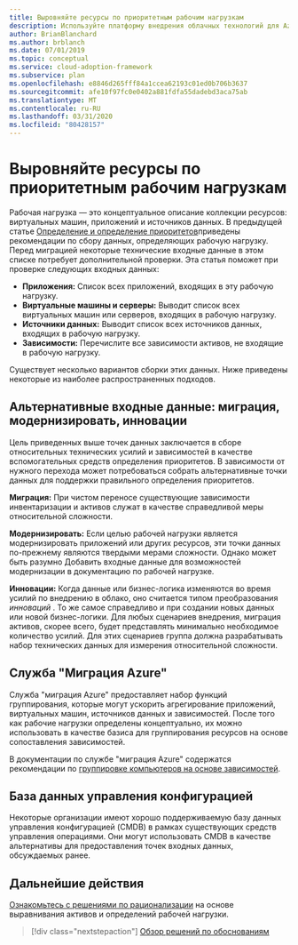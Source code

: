```yaml
---
title: Выровняйте ресурсы по приоритетным рабочим нагрузкам
description: Используйте платформу внедрения облачных технологий для Azure, чтобы узнать, как выделять ресурсы по приоритетным рабочим нагрузкам.
author: BrianBlanchard
ms.author: brblanch
ms.date: 07/01/2019
ms.topic: conceptual
ms.service: cloud-adoption-framework
ms.subservice: plan
ms.openlocfilehash: e8846d265fff84a1ccea62193c01ed0b706b3637
ms.sourcegitcommit: afe10f97fc0e0402a881fdfa55dadebd3aca75ab
ms.translationtype: MT
ms.contentlocale: ru-RU
ms.lasthandoff: 03/31/2020
ms.locfileid: "80428157"
---
```

# <a name="align-assets-to-prioritized-workloads"></a>Выровняйте ресурсы по приоритетным рабочим нагрузкам

Рабочая нагрузка — это концептуальное описание коллекции ресурсов: виртуальных машин, приложений и источников данных. В предыдущей статье [Определение и определение приоритетов](./workloads.md)приведены рекомендации по сбору данных, определяющих рабочую нагрузку. Перед миграцией некоторые технические входные данные в этом списке потребует дополнительной проверки. Эта статья поможет при проверке следующих входных данных:

- **Приложения:** Список всех приложений, входящих в эту рабочую нагрузку.
- **Виртуальные машины и серверы:** Выводит список всех виртуальных машин или серверов, входящих в рабочую нагрузку.
- **Источники данных:** Выводит список всех источников данных, входящих в рабочую нагрузку.
- **Зависимости:** Перечислите все зависимости активов, не входящие в рабочую нагрузку.

Существует несколько вариантов сборки этих данных. Ниже приведены некоторые из наиболее распространенных подходов.

## <a name="alternative-inputs-migrate-modernize-innovate"></a>Альтернативные входные данные: миграция, модернизировать, инновации

Цель приведенных выше точек данных заключается в сборе относительных технических усилий и зависимостей в качестве вспомогательных средств определения приоритетов. В зависимости от нужного перехода может потребоваться собрать альтернативные точки данных для поддержки правильного определения приоритетов.

**Миграция:** При чистом переносе существующие зависимости инвентаризации и активов служат в качестве справедливой меры относительной сложности.

**Модернизировать:** Если целью рабочей нагрузки является модернизировать приложений или других ресурсов, эти точки данных по-прежнему являются твердыми мерами сложности. Однако может быть разумно Добавить входные данные для возможностей модернизации в документацию по рабочей нагрузке.

**Инновации:** Когда данные или бизнес-логика изменяются во время усилий по внедрению в облако, оно считается типом преобразования *инноваций* . То же самое справедливо и при создании новых данных или новой бизнес-логики. Для любых сценариев внедрения, миграция активов, скорее всего, будет представлять минимально необходимое количество усилий. Для этих сценариев группа должна разрабатывать набор технических данных для измерения относительной сложности.

## <a name="azure-migrate"></a>Служба "Миграция Azure"

Служба "миграция Azure" предоставляет набор функций группирования, которые могут ускорить агрегирование приложений, виртуальных машин, источников данных и зависимостей. После того как рабочие нагрузки определены концептуально, их можно использовать в качестве базиса для группирования ресурсов на основе сопоставления зависимостей.

В документации по службе "миграция Azure" содержатся рекомендации по [группировке компьютеров на основе зависимостей](https://docs.microsoft.com/azure/migrate/how-to-create-group-machine-dependencies).

## <a name="configuration-management-database"></a>База данных управления конфигурацией

Некоторые организации имеют хорошо поддерживаемую базу данных управления конфигурацией (CMDB) в рамках существующих средств управления операциями. Они могут использовать CMDB в качестве альтернативы для предоставления точек входных данных, обсуждаемых ранее.

## <a name="next-steps"></a>Дальнейшие действия

[Ознакомьтесь с решениями по рационализации](./review-rationalization.md) на основе выравнивания активов и определений рабочей нагрузки.

> [!div class="nextstepaction"]
> [Обзор решений по обоснованиям](./review-rationalization.md)
